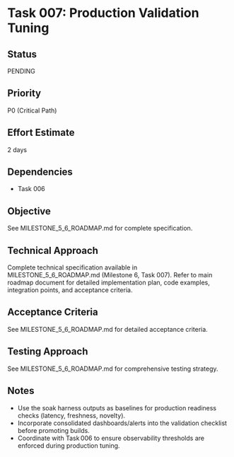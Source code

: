 # Task 007: Production Validation Tuning

## Status
PENDING

## Priority
P0 (Critical Path)

## Effort Estimate
2 days

## Dependencies
- Task 006

## Objective
See MILESTONE_5_6_ROADMAP.md for complete specification.

## Technical Approach
Complete technical specification available in MILESTONE_5_6_ROADMAP.md (Milestone 6, Task 007).
Refer to main roadmap document for detailed implementation plan, code examples, integration points, and acceptance criteria.

## Acceptance Criteria
See MILESTONE_5_6_ROADMAP.md for detailed acceptance criteria.

## Testing Approach
See MILESTONE_5_6_ROADMAP.md for comprehensive testing strategy.

## Notes
- Use the soak harness outputs as baselines for production readiness checks (latency, freshness, novelty).
- Incorporate consolidated dashboards/alerts into the validation checklist before promoting builds.
- Coordinate with Task 006 to ensure observability thresholds are enforced during production tuning.

